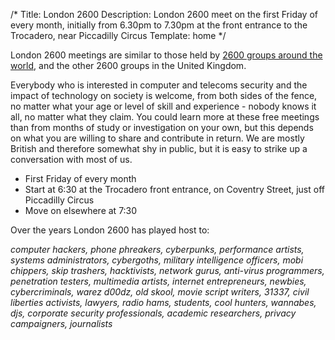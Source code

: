 /*
Title: London 2600
Description: London 2600 meet on the first Friday of every month, initially from 6.30pm to 7.30pm at the front entrance to the Trocadero, near Piccadilly Circus
Template: home
*/

London 2600 meetings are similar to those held by [2600 groups around the world](http://www.2600.org/meetings/), and the other 2600 groups in the United Kingdom.

Everybody who is interested in computer and telecoms security and the impact of technology on society is welcome, from both sides of the fence, no matter what your age or level of skill and experience - nobody knows it all, no matter what they claim. You could learn more at these free meetings than from months of study or investigation on your own, but this depends on what you are willing to share and contribute in return. We are mostly British and therefore somewhat shy in public, but it is easy to strike up a conversation with most of us.

- First Friday of every month
- Start at 6:30 at the Trocadero front entrance, on Coventry Street, just off Piccadilly Circus
- Move on elsewhere at 7:30

Over the years London 2600 has played host to:

*computer hackers, phone phreakers, cyberpunks, performance artists, systems administrators, cybergoths, military intelligence officers, mobi chippers, skip trashers, hacktivists, network gurus, anti-virus programmers, penetration testers, multimedia artists, internet entrepreneurs, newbies, cybercriminals, warez d00dz, old skool, movie script writers, 31337, civil liberties activists, lawyers, radio hams, students, cool hunters, wannabes, djs, corporate security professionals, academic researchers, privacy campaigners, journalists*
